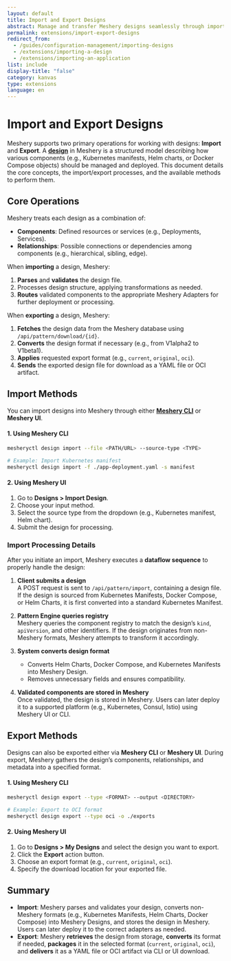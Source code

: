 ```yaml
---
layout: default
title: Import and Export Designs
abstract: Manage and transfer Meshery designs seamlessly through import and export using CLI and UI.
permalink: extensions/import-export-designs
redirect_from:
  - /guides/configuration-management/importing-designs
  - /extensions/importing-a-design
  - /extensions/importing-an-application
list: include
display-title: "false"
category: kanvas
type: extensions
language: en
---
```


# Import and Export Designs

Meshery supports two primary operations for working with designs: **Import** and **Export**. 
A **[design](https://docs.meshery.io/concepts/logical/designs)** in Meshery is a structured model describing how various components (e.g., Kubernetes manifests, Helm charts, or Docker Compose objects) should be managed and deployed. This document details the core concepts, the import/export processes, and the available methods to perform them.

## Core Operations

Meshery treats each design as a combination of:
- **Components**: Defined resources or services (e.g., Deployments, Services).
- **Relationships**: Possible connections or dependencies among components (e.g., hierarchical, sibling, edge).

When **importing** a design, Meshery:
1. **Parses** and **validates** the design file.
2. Processes design structure, applying transformations as needed.
3. **Routes** validated components to the appropriate Meshery Adapters for further deployment or processing.

When **exporting** a design, Meshery:
1. **Fetches** the design data from the Meshery database using `/api/pattern/download/{id}`.
2. **Converts** the design format if necessary (e.g., from V1alpha2 to V1beta1).
3. **Applies** requested export format (e.g., `current`, `original`, `oci`).
4. **Sends** the exported design file for download as a YAML file or OCI artifact.

## Import Methods

You can import designs into Meshery through either **[Meshery CLI](https://docs.meshery.io/reference/mesheryctl)** or **Meshery UI**.

#### 1. Using Meshery CLI

```bash
mesheryctl design import --file <PATH/URL> --source-type <TYPE>
```

```bash
# Example: Import Kubernetes manifest
mesheryctl design import -f ./app-deployment.yaml -s manifest
```

#### 2. Using Meshery UI

1. Go to **Designs > Import Design**.
2. Choose your input method.
3. Select the source type from the dropdown (e.g., Kubernetes manifest, Helm chart).
4. Submit the design for processing.

### Import Processing Details

After you initiate an import, Meshery executes a **dataflow sequence** to properly handle the design:

1. **Client submits a design**  
   A POST request is sent to `/api/pattern/import`, containing a design file. If the design is sourced from Kubernetes Manifests, Docker Compose, or Helm Charts, it is first converted into a standard Kubernetes Manifest.

2. **Pattern Engine queries registry**  
   Meshery queries the component registry to match the design’s `kind`, `apiVersion`, and other identifiers. If the design originates from non-Meshery formats, Meshery attempts to transform it accordingly.

3. **System converts design format**  
   - Converts Helm Charts, Docker Compose, and Kubernetes Manifests into Meshery Design.  
   - Removes unnecessary fields and ensures compatibility.

4. **Validated components are stored in Meshery**  
   Once validated, the design is stored in Meshery. Users can later deploy it to a supported platform (e.g., Kubernetes, Consul, Istio) using Meshery UI or CLI. 

## Export Methods

Designs can also be exported either via **Meshery CLI** or **Meshery UI**. During export, Meshery gathers the design’s components, relationships, and metadata into a specified format.

#### 1. Using Meshery CLI

```bash
mesheryctl design export --type <FORMAT> --output <DIRECTORY>
```

```bash
# Example: Export to OCI format
mesheryctl design export --type oci -o ./exports
```

#### 2. Using Meshery UI

1. Go to **Designs > My Designs** and select the design you want to export.
2. Click the **Export** action button.
3. Choose an export format (e.g., `current`, `original`, `oci`).
4. Specify the download location for your exported file.

## Summary

- **Import**: Meshery parses and validates your design, converts non-Meshery formats (e.g., Kubernetes Manifests, Helm Charts, Docker Compose) into Meshery Designs, and stores the design in Meshery. Users can later deploy it to the correct adapters as needed.
- **Export**: Meshery **retrieves** the design from storage, **converts** its format if needed, **packages** it in the selected format (`current`, `original`, `oci`), and **delivers** it as a YAML file or OCI artifact via CLI or UI download.
